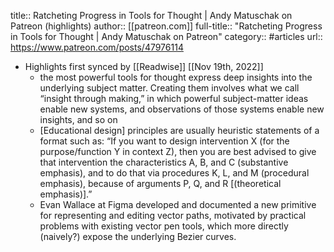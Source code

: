 title:: Ratcheting Progress in Tools for Thought | Andy Matuschak on Patreon (highlights)
author:: [[patreon.com]]
full-title:: "Ratcheting Progress in Tools for Thought | Andy Matuschak on Patreon"
category:: #articles
url:: https://www.patreon.com/posts/47976114

- Highlights first synced by [[Readwise]] [[Nov 19th, 2022]]
	- the most powerful tools for thought express deep insights into the underlying subject matter. Creating them involves what we call “insight through making,” in which powerful subject-matter ideas enable new systems, and observations of those systems enable new insights, and so on
	- [Educational design] principles are usually heuristic statements of a format such as: “If you want to design intervention X (for the purpose/function Y in context Z), then you are best advised to give that intervention the characteristics A, B, and C (substantive emphasis), and to do that via procedures K, L, and M (procedural emphasis), because of arguments P, Q, and R [(theoretical emphasis)].”
	- Evan Wallace at Figma developed and documented a new primitive for representing and editing vector paths, motivated by practical problems with existing vector pen tools, which more directly (naively?) expose the underlying Bezier curves.